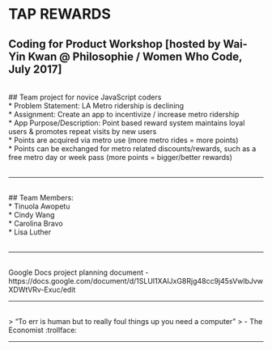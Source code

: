 # TAP REWARDS <br>
## Coding for Product Workshop [hosted by Wai-Yin Kwan @ Philosophie / Women Who Code, July 2017]
<br>
## Team project for novice JavaScript coders <br>
* Problem Statement: LA Metro ridership is declining<br>
* Assignment: Create an app to incentivize / increase metro ridership<br> 
  * App Purpose/Description: Point based reward system maintains loyal users & promotes repeat visits by new users<br>
  * Points are acquired via metro use (more metro rides = more points)<br>
  * Points can be exchanged for metro related discounts/rewards, such as a free metro day or week pass (more points = bigger/better rewards)<br>
<br> 
<hr>
<br>
## Team Members:<br>
* Tinuola Awopetu<br>
* Cindy Wang<br>
* Carolina Bravo<br>
* Lisa Luther<br>
<br>
<hr>
<br>
Google Docs project planning document - https://docs.google.com/document/d/1SLUl1XAlJxG8Rjg48cc9j45sVwlbJvwXDWtVRv-Exuc/edit
<br>
<hr>
<br>
> “To err is human but to really foul things up you need a computer” 
> - The Economist :trollface:
<br>
<hr>
